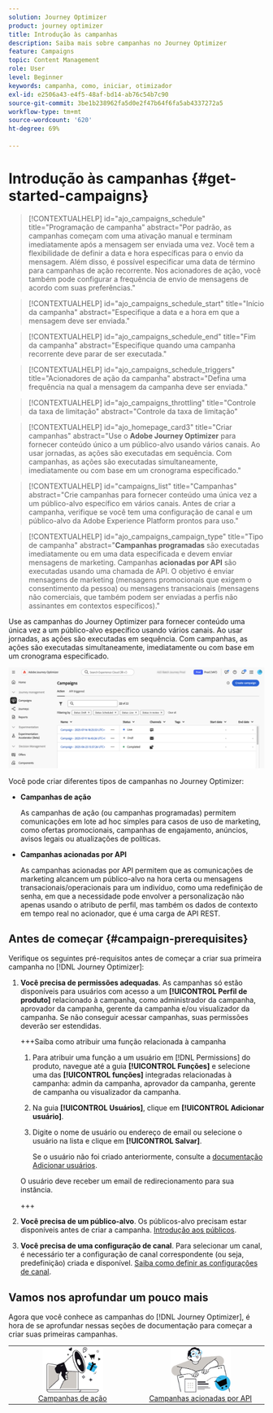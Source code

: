 ```yaml
---
solution: Journey Optimizer
product: journey optimizer
title: Introdução às campanhas
description: Saiba mais sobre campanhas no Journey Optimizer
feature: Campaigns
topic: Content Management
role: User
level: Beginner
keywords: campanha, como, iniciar, otimizador
exl-id: e2506a43-e4f5-48af-bd14-ab76c54b7c90
source-git-commit: 3be1b238962fa5d0e2f47b64f6fa5ab4337272a5
workflow-type: tm+mt
source-wordcount: '620'
ht-degree: 69%

---
```


# Introdução às campanhas {#get-started-campaigns}

>[!CONTEXTUALHELP]
>id="ajo_campaigns_schedule"
>title="Programação de campanha"
>abstract="Por padrão, as campanhas começam com uma ativação manual e terminam imediatamente após a mensagem ser enviada uma vez. Você tem a flexibilidade de definir a data e hora específicas para o envio da mensagem. Além disso, é possível especificar uma data de término para campanhas de ação recorrente. Nos acionadores de ação, você também pode configurar a frequência de envio de mensagens de acordo com suas preferências."

>[!CONTEXTUALHELP]
>id="ajo_campaigns_schedule_start"
>title="Início da campanha"
>abstract="Especifique a data e a hora em que a mensagem deve ser enviada."

>[!CONTEXTUALHELP]
>id="ajo_campaigns_schedule_end"
>title="Fim da campanha"
>abstract="Especifique quando uma campanha recorrente deve parar de ser executada."

>[!CONTEXTUALHELP]
>id="ajo_campaigns_schedule_triggers"
>title="Acionadores de ação da campanha"
>abstract="Defina uma frequência na qual a mensagem da campanha deve ser enviada."

>[!CONTEXTUALHELP]
>id="ajo_campaigns_throttling"
>title="Controle da taxa de limitação"
>abstract="Controle da taxa de limitação"

>[!CONTEXTUALHELP]
>id="ajo_homepage_card3"
>title="Criar campanhas"
>abstract="Use o **Adobe Journey Optimizer** para fornecer conteúdo único a um público-alvo usando vários canais. Ao usar jornadas, as ações são executadas em sequência. Com campanhas, as ações são executadas simultaneamente, imediatamente ou com base em um cronograma especificado."

>[!CONTEXTUALHELP]
>id="campaigns_list"
>title="Campanhas"
>abstract="Crie campanhas para fornecer conteúdo uma única vez a um público-alvo específico em vários canais. Antes de criar a campanha, verifique se você tem uma configuração de canal e um público-alvo da Adobe Experience Platform prontos para uso."

>[!CONTEXTUALHELP]
>id="ajo_campaigns_campaign_type"
>title="Tipo de campanha"
>abstract="**Campanhas programadas** são executadas imediatamente ou em uma data especificada e devem enviar mensagens de marketing. Campanhas **acionadas por API** são executadas usando uma chamada de API. O objetivo é enviar mensagens de marketing (mensagens promocionais que exigem o consentimento da pessoa) ou mensagens transacionais (mensagens não comerciais, que também podem ser enviadas a perfis não assinantes em contextos específicos)."

Use as campanhas do Journey Optimizer para fornecer conteúdo uma única vez a um público-alvo específico usando vários canais. Ao usar jornadas, as ações são executadas em sequência. Com campanhas, as ações são executadas simultaneamente, imediatamente ou com base em um cronograma especificado.

![](assets/gs-campaigns.png)

Você pode criar diferentes tipos de campanhas no Journey Optimizer:

* **Campanhas de ação**

  As campanhas de ação (ou campanhas programadas) permitem comunicações em lote ad hoc simples para casos de uso de marketing, como ofertas promocionais, campanhas de engajamento, anúncios, avisos legais ou atualizações de políticas.

* **Campanhas acionadas por API**

  As campanhas acionadas por API permitem que as comunicações de marketing alcancem um público-alvo na hora certa ou mensagens transacionais/operacionais para um indivíduo, como uma redefinição de senha, em que a necessidade pode envolver a personalização não apenas usando o atributo de perfil, mas também os dados de contexto em tempo real no acionador, que é uma carga de API REST.

<!--* **Orchestrated campaigns**

    Campaign Orchestration in Adobe Journey Optimizer powers sophisticated, brand-initiated marketing campaigns across channels, helping you drive engagement, revenue, and customer loyalty at scale.

    While cross-channel marketing is essential, Orchestrated campaigns make it seamless. With a visual, drag-and-drop interface, you can design and automate complex marketing workflows, from segmentation to message delivery, across multiple channels. Everything happens in one intuitive environment, built for speed, control, and efficiency.-->

## Antes de começar {#campaign-prerequisites}

Verifique os seguintes pré-requisitos antes de começar a criar sua primeira campanha no [!DNL Journey Optimizer]:

1. **Você precisa de permissões adequadas**. As campanhas só estão disponíveis para usuários com acesso a um **[!UICONTROL Perfil de produto]** relacionado à campanha, como administrador da campanha, aprovador da campanha, gerente da campanha e/ou visualizador da campanha. Se não conseguir acessar campanhas, suas permissões deverão ser estendidas.

   +++Saiba como atribuir uma função relacionada à campanha

   1. Para atribuir uma função a um usuário em [!DNL Permissions] do produto, navegue até a guia **[!UICONTROL Funções]** e selecione uma das **[!UICONTROL funções]** integradas relacionadas à campanha: admin da campanha, aprovador da campanha, gerente de campanha ou visualizador da campanha.

   1. Na guia **[!UICONTROL Usuários]**, clique em **[!UICONTROL Adicionar usuário]**.

   1. Digite o nome de usuário ou endereço de email ou selecione o usuário na lista e clique em **[!UICONTROL Salvar]**.

      Se o usuário não foi criado anteriormente, consulte a [documentação Adicionar usuários](https://experienceleague.adobe.com/pt-br/docs/experience-platform/access-control/ui/users).

   O usuário deve receber um email de redirecionamento para sua instância.

   +++

1. **Você precisa de um público-alvo**. Os públicos-alvo precisam estar disponíveis antes de criar a campanha. [Introdução aos públicos](../audience/about-audiences.md).

1. **Você precisa de uma configuração de canal**. Para selecionar um canal, é necessário ter a configuração de canal correspondente (ou seja, predefinição) criada e disponível. [Saiba como definir as configurações de canal](../configuration/channel-surfaces.md).

## Vamos nos aprofundar um pouco mais

Agora que você conhece as campanhas do [!DNL Journey Optimizer], é hora de se aprofundar nessas seções de documentação para começar a criar suas primeiras campanhas.

<table style="table-layout:fixed"><tr style="border: 0; text-align: center;">
<td><a href="create-campaign.md"><img alt="campanhas de ação" src="assets/do-not-localize/gs-action-campaign.png" width="50%"></a><br/><a href="create-campaign.md">Campanhas de ação</a></td>
<td><a href="api-triggered-campaigns.md"><img alt="SMS" src="assets/do-not-localize/gs-api-triggered-campaign.png" width="50%"></a><br/><a href="api-triggered-campaigns.md">Campanhas acionadas por API</a></td>
</tr></table>

<!--
<table style="table-layout:fixed"><tr style="border: 0; text-align: center;">
<td><a href="create-campaign.md"><img alt="action campaigns" src="assets/do-not-localize/gs-action-campaign.png"></a><br/><a href="create-campaign.md">Action campaigns</a></td>
<td><a href="api-triggered-campaigns.md"><img alt="sms" src="assets/do-not-localize/gs-api-triggered-campaign.png"></a><br/><a href="api-triggered-campaigns.md">API triggered campaigns</a></td>
<td><a href="../orchestrated/gs-orchestrated-campaigns.md"><img alt="push" src="assets/do-not-localize/gs-orchestrated-campaign.png"></a><a href="../orchestrated/gs-orchestrated-campaigns.md">Orchestrated campaigns</a></td>
</tr></table>-->

